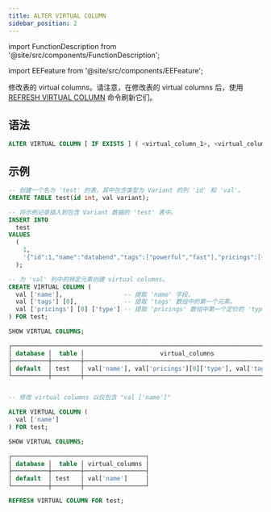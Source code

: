 ```yaml
---
title: ALTER VIRTUAL COLUMN
sidebar_position: 2
---
```


import FunctionDescription from '@site/src/components/FunctionDescription';

<FunctionDescription description="Introduced or updated: v1.2.271"/>

import EEFeature from '@site/src/components/EEFeature';

<EEFeature featureName='VIRTUAL COLUMN'/>

修改表的 virtual columns。请注意，在修改表的 virtual columns 后，使用 [REFRESH VIRTUAL COLUMN](refresh-virtual-column.md) 命令刷新它们。

## 语法

```sql
ALTER VIRTUAL COLUMN [ IF EXISTS ] ( <virtual_column_1>, <virtual_column_2>, ... ) FOR <table>
```

## 示例

```sql
-- 创建一个名为 'test' 的表，其中包含类型为 Variant 的列 'id' 和 'val'。
CREATE TABLE test(id int, val variant);

-- 将示例记录插入到包含 Variant 数据的 'test' 表中。
INSERT INTO
  test
VALUES
  (
    1,
    '{"id":1,"name":"databend","tags":["powerful","fast"],"pricings":[{"type":"Standard","price":"Pay as you go"},{"type":"Enterprise","price":"Custom"}]}'
  );

-- 为 'val' 列中的特定元素创建 virtual columns。
CREATE VIRTUAL COLUMN (
  val ['name'],                 -- 提取 'name' 字段。
  val ['tags'] [0],             -- 提取 'tags' 数组中的第一个元素。
  val ['pricings'] [0] ['type'] -- 提取 'pricings' 数组中第一个定价的 'type' 字段。
) FOR test;

SHOW VIRTUAL COLUMNS;

┌─────────────────────────────────────────────────────────────────────────────┐
│ database │  table │                     virtual_columns                     │
├──────────┼────────┼─────────────────────────────────────────────────────────┤
│ default  │ test   │ val['name'], val['pricings'][0]['type'], val['tags'][0] │
└──────────┼────────┼─────────────────────────────────────────────────────────┘


-- 修改 virtual columns 以仅包含 "val ['name']"

ALTER VIRTUAL COLUMN (
  val ['name']
) FOR test;

SHOW VIRTUAL COLUMNS;

┌─────────────────────────────────────┐
│ database │  table │ virtual_columns │
├──────────┼────────┼─────────────────┤
│ default  │ test   │ val['name']     │
└──────────┼────────┼─────────────────┘

REFRESH VIRTUAL COLUMN FOR test;
```
